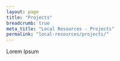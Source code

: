 ```yaml
---
layout: page
title: "Projects"
breadcrumb: true
meta_title: "Local Resources - Projects"
permalink: "local-resources/projects/"
---
```

Lorem Ipsum
